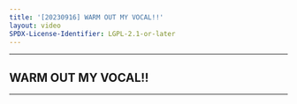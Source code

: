 ```yaml
---
title: '[20230916] WARM OUT MY VOCAL!!'
layout: video
SPDX-License-Identifier: LGPL-2.1-or-later
---
```


---

## WARM OUT MY VOCAL!!

<div class="container">
  <video-js id="my-video" class="vjs-fluid vjs-layout-medium" controls preload="auto" poster="https://media.discordapp.net/attachments/1083515523846914179/1157386683667464243/20230916.jpg">
    <source src="https://drive.ayampenyet.eu.org/api/raw/?path=/%F0%9F%94%AE%20Unarchive%20Karaoke%20Moona/%5B20230916%5D%20%E3%80%90MoonUtau%E3%80%91WARM%20OUT%20MY%20VOCAL!!%E3%80%90UNARCHIVE%E3%80%91%20%5BMoona%20Hoshinova%20hololive-ID%5D%20(WGuf9EiJAVY).mp4" type="video/mp4"/>
  </video-js>
</div>

---
